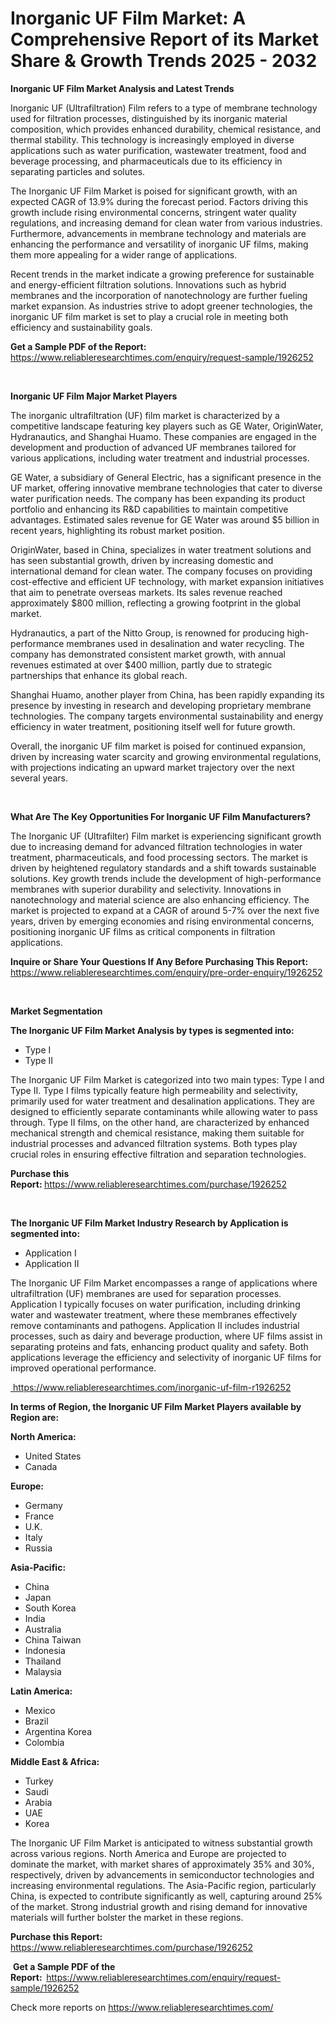 <p><h1>Inorganic UF Film Market: A Comprehensive Report of its Market Share & Growth Trends 2025 - 2032</h1></p><p><strong>Inorganic UF Film Market Analysis and Latest Trends</strong></p>
<p><p>Inorganic UF (Ultrafiltration) Film refers to a type of membrane technology used for filtration processes, distinguished by its inorganic material composition, which provides enhanced durability, chemical resistance, and thermal stability. This technology is increasingly employed in diverse applications such as water purification, wastewater treatment, food and beverage processing, and pharmaceuticals due to its efficiency in separating particles and solutes.</p><p>The Inorganic UF Film Market is poised for significant growth, with an expected CAGR of 13.9% during the forecast period. Factors driving this growth include rising environmental concerns, stringent water quality regulations, and increasing demand for clean water from various industries. Furthermore, advancements in membrane technology and materials are enhancing the performance and versatility of inorganic UF films, making them more appealing for a wider range of applications.</p><p>Recent trends in the market indicate a growing preference for sustainable and energy-efficient filtration solutions. Innovations such as hybrid membranes and the incorporation of nanotechnology are further fueling market expansion. As industries strive to adopt greener technologies, the inorganic UF film market is set to play a crucial role in meeting both efficiency and sustainability goals.</p></p>
<p><strong>Get a Sample PDF of the Report:&nbsp;</strong> <a href="https://www.reliableresearchtimes.com/enquiry/request-sample/1926252?utm_campaign=2042&utm_medium=2&utm_source=Github&utm_content=ia&utm_term=28032025&utm_id=inorganic-uf-film">https://www.reliableresearchtimes.com/enquiry/request-sample/1926252</a></p>
<p>&nbsp;</p>
<p><strong>Inorganic UF Film Major Market Players</strong></p>
<p><p>The inorganic ultrafiltration (UF) film market is characterized by a competitive landscape featuring key players such as GE Water, OriginWater, Hydranautics, and Shanghai Huamo. These companies are engaged in the development and production of advanced UF membranes tailored for various applications, including water treatment and industrial processes.</p><p>GE Water, a subsidiary of General Electric, has a significant presence in the UF market, offering innovative membrane technologies that cater to diverse water purification needs. The company has been expanding its product portfolio and enhancing its R&D capabilities to maintain competitive advantages. Estimated sales revenue for GE Water was around $5 billion in recent years, highlighting its robust market position.</p><p>OriginWater, based in China, specializes in water treatment solutions and has seen substantial growth, driven by increasing domestic and international demand for clean water. The company focuses on providing cost-effective and efficient UF technology, with market expansion initiatives that aim to penetrate overseas markets. Its sales revenue reached approximately $800 million, reflecting a growing footprint in the global market.</p><p>Hydranautics, a part of the Nitto Group, is renowned for producing high-performance membranes used in desalination and water recycling. The company has demonstrated consistent market growth, with annual revenues estimated at over $400 million, partly due to strategic partnerships that enhance its global reach.</p><p>Shanghai Huamo, another player from China, has been rapidly expanding its presence by investing in research and developing proprietary membrane technologies. The company targets environmental sustainability and energy efficiency in water treatment, positioning itself well for future growth.</p><p>Overall, the inorganic UF film market is poised for continued expansion, driven by increasing water scarcity and growing environmental regulations, with projections indicating an upward market trajectory over the next several years.</p></p>
<p>&nbsp;</p>
<p><strong>What Are The Key Opportunities For Inorganic UF Film Manufacturers?</strong></p>
<p><p>The Inorganic UF (Ultrafilter) Film market is experiencing significant growth due to increasing demand for advanced filtration technologies in water treatment, pharmaceuticals, and food processing sectors. The market is driven by heightened regulatory standards and a shift towards sustainable solutions. Key growth trends include the development of high-performance membranes with superior durability and selectivity. Innovations in nanotechnology and material science are also enhancing efficiency. The market is projected to expand at a CAGR of around 5-7% over the next five years, driven by emerging economies and rising environmental concerns, positioning inorganic UF films as critical components in filtration applications.</p></p>
<p><strong>Inquire or Share Your Questions If Any Before Purchasing This Report:</strong> <a href="https://www.reliableresearchtimes.com/enquiry/pre-order-enquiry/1926252?utm_campaign=2042&utm_medium=2&utm_source=Github&utm_content=ia&utm_term=28032025&utm_id=inorganic-uf-film">https://www.reliableresearchtimes.com/enquiry/pre-order-enquiry/1926252</a></p>
<p>&nbsp;</p>
<p><strong>Market Segmentation</strong></p>
<p><strong>The Inorganic UF Film Market Analysis by types is segmented into:</strong></p>
<p><ul><li>Type I</li><li>Type II</li></ul></p>
<p><p>The Inorganic UF Film Market is categorized into two main types: Type I and Type II. Type I films typically feature high permeability and selectivity, primarily used for water treatment and desalination applications. They are designed to efficiently separate contaminants while allowing water to pass through. Type II films, on the other hand, are characterized by enhanced mechanical strength and chemical resistance, making them suitable for industrial processes and advanced filtration systems. Both types play crucial roles in ensuring effective filtration and separation technologies.</p></p>
<p><strong>Purchase this Report:&nbsp;</strong><a href="https://www.reliableresearchtimes.com/purchase/1926252?utm_campaign=2042&utm_medium=2&utm_source=Github&utm_content=ia&utm_term=28032025&utm_id=inorganic-uf-film">https://www.reliableresearchtimes.com/purchase/1926252</a></p>
<p>&nbsp;</p>
<p><strong>The Inorganic UF Film Market Industry Research by Application is segmented into:</strong></p>
<p><ul><li>Application I</li><li>Application II</li></ul></p>
<p><p>The Inorganic UF Film Market encompasses a range of applications where ultrafiltration (UF) membranes are used for separation processes. Application I typically focuses on water purification, including drinking water and wastewater treatment, where these membranes effectively remove contaminants and pathogens. Application II includes industrial processes, such as dairy and beverage production, where UF films assist in separating proteins and fats, enhancing product quality and safety. Both applications leverage the efficiency and selectivity of inorganic UF films for improved operational performance.</p></p>
<p><a href="https://www.reliableresearchtimes.com/inorganic-uf-film-r1926252?utm_campaign=2042&utm_medium=2&utm_source=Github&utm_content=ia&utm_term=28032025&utm_id=inorganic-uf-film">&nbsp;https://www.reliableresearchtimes.com/inorganic-uf-film-r1926252</a></p>
<p><strong>In terms of Region, the Inorganic UF Film Market Players available by Region are:</strong></p>
<p>
    <p> <strong> North America: </strong>
        <ul>
            <li>United States</li>
            <li>Canada</li>
        </ul>
        </p> 
    <p> <strong> Europe: </strong>
        <ul>
            <li>Germany</li>
            <li>France</li>
            <li>U.K.</li>
            <li>Italy</li>
            <li>Russia</li>
        </ul>
        </p> 
    <p> <strong> Asia-Pacific: </strong>
        <ul>
            <li>China</li>
            <li>Japan</li>
            <li>South Korea</li>
            <li>India</li>
            <li>Australia</li>
            <li>China Taiwan</li>
            <li>Indonesia</li>
            <li>Thailand</li>
            <li>Malaysia</li>
        </ul>
        </p> 
    <p> <strong> Latin America: </strong>
        <ul>
            <li>Mexico</li>
            <li>Brazil</li>
            <li>Argentina Korea</li>
            <li>Colombia</li>
        </ul>
        </p> 
    <p> <strong> Middle East & Africa: </strong>
        <ul>
            <li>Turkey</li>
            <li>Saudi</li>
            <li>Arabia</li>
            <li>UAE</li>
            <li>Korea</li>
        </ul>
    </p>
    </p>
<p><p>The Inorganic UF Film Market is anticipated to witness substantial growth across various regions. North America and Europe are projected to dominate the market, with market shares of approximately 35% and 30%, respectively, driven by advancements in semiconductor technologies and increasing environmental regulations. The Asia-Pacific region, particularly China, is expected to contribute significantly as well, capturing around 25% of the market. Strong industrial growth and rising demand for innovative materials will further bolster the market in these regions.</p></p>
<p><strong>Purchase this Report: </strong><a href="https://www.reliableresearchtimes.com/purchase/1926252?utm_campaign=2042&utm_medium=2&utm_source=Github&utm_content=ia&utm_term=28032025&utm_id=inorganic-uf-film">https://www.reliableresearchtimes.com/purchase/1926252</a></p>
<p>&nbsp;<strong>Get a Sample PDF of the Report:&nbsp;&nbsp;</strong><a href="https://www.reliableresearchtimes.com/enquiry/request-sample/1926252?utm_campaign=2042&utm_medium=2&utm_source=Github&utm_content=ia&utm_term=28032025&utm_id=inorganic-uf-film">https://www.reliableresearchtimes.com/enquiry/request-sample/1926252</a></p>
<p><strong></strong></p>
<p>Check more reports on <a href="https://www.reliableresearchtimes.com/?utm_campaign=2042&utm_medium=2&utm_source=Github&utm_content=ia&utm_term=28032025&utm_id=inorganic-uf-film">https://www.reliableresearchtimes.com/</a></p>